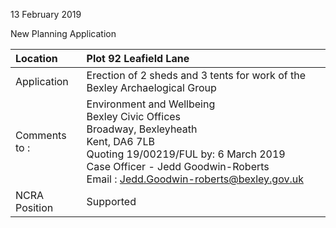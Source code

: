 13 February 2019

New Planning Application

| Location          | Plot 92 Leafield Lane                                                                                                                                                                                                                                                        |
| :---------------- | :--------------------------------------------------------------------------------------------------------------------------------------------------------------------------------------------------------------------------------------------------------------------------- |
| Application       | Erection of 2 sheds and 3 tents for work of the Bexley Archaelogical Group                                                                                                                                                                                                   |
| Comments <br>to : | Environment and Wellbeing <br>Bexley Civic Offices <br>Broadway, Bexleyheath <br>Kent, DA6 7LB <br>Quoting 19/00219/FUL by: 6 March 2019 <br>Case Officer - Jedd Goodwin-Roberts <br>Email : [Jedd.Goodwin-roberts@bexley.gov.uk](mailto:Jedd.Goodwin-roberts@bexley.gov.uk) |
| NCRA Position     | Supported                                                                                                                                                                                                                                                                    |
